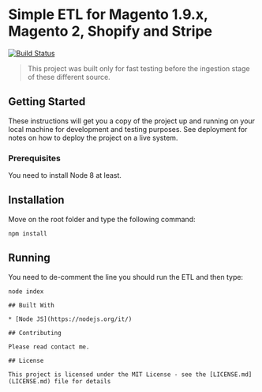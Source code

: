 # Simple ETL for Magento 1.9.x, Magento 2, Shopify and Stripe

[![Build Status](https://travis-ci.org/alexgenovese/data-mapping-node.svg?branch=master)](https://travis-ci.org/alexgenovese/data-mapping-node)

> This project was built only for fast testing before the ingestion stage of these different source.

## Getting Started

These instructions will get you a copy of the project up and running on your local machine for development and testing purposes. See deployment for notes on how to deploy the project on a live system.

### Prerequisites

You need to install Node 8 at least.

## Installation

Move on the root folder and type the following command:

```
npm install
``` 

## Running 

You need to de-comment the line you should run the ETL and then type:

```
node index

## Built With

* [Node JS](https://nodejs.org/it/)

## Contributing

Please read contact me.

## License

This project is licensed under the MIT License - see the [LICENSE.md](LICENSE.md) file for details
